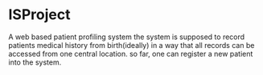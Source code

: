 # ISProject
A web based patient profiling system
the system is supposed to record patients medical history from birth(ideally) 
in a way that all records can be accessed from one central location.
so far, one can register a new patient into the system.
